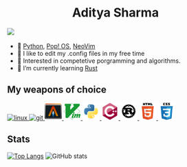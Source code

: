 <h1 align="center">Aditya Sharma</h1>

<p align="lieft"> <img
src="https://komarev.com/ghpvc/?username=adityasharma223&label=Profile%20views&color=0e75b6&style=flat-square"
/>
</p>

- 🍂 [Python](https://www.python.org/), [Pop! OS](https://pop.system76.com/), [NeoVim](https://neovim.io/)
- 🌱 I like to edit my .config files in my free time
- 👀 Interested in competetive porgramming and algorithms. 
- 🌲️ I’m currently learning [Rust](https://www.rust-lang.org/)


## My weapons of choice 
<p align="left"> <a href="https://pop.system76.com/" target="_blank"> <img
src="https://preview.redd.it/pj6ak7gt81f71.png?width=640&crop=smart&auto=webp&s=5423c7ea8953a8e03fbf4faae256963df22b2ff3"
alt="linux" width="40" height="40"/> </a> <a href="https://git-scm.com/"
target="_blank"> <img
src="https://www.vectorlogo.zone/logos/git-scm/git-scm-icon.svg" alt="git"
width="40" height="40"/> </a> <a href="https://github.com/alacritty/alacritty"
target="_blank"> <img
src="https://raw.githubusercontent.com/alacritty/alacritty/master/extra/logo/compat/alacritty-term%2Bscanlines.png"
alt="alacritty" width="40" height="40"/> </a> <a href="https://neovim.io/"
target="_blank"> <img
src="https://github.com/devicons/devicon/blob/master/icons/vim/vim-plain.svg"
alt="vim/vi" width="40" height="40"/> </a>  <a href="https://www.python.org"
target="_blank"> <img
src="https://raw.githubusercontent.com/devicons/devicon/master/icons/python/python-original.svg"
alt="python" width="40" height="40"/> </a>  <a
href="https://www.w3schools.com/cpp/" target="_blank"> <img
src="https://raw.githubusercontent.com/devicons/devicon/master/icons/cplusplus/cplusplus-original.svg"
alt="cplusplus" width="40" height="40"/> </a> 
<a href="https://www.rust-lang.org/"> <img
src="https://github.com/devicons/devicon/blob/master/icons/rust/rust-plain.svg"
alt="rust" width="40" height="40"/> </a> 
<a href="https://www.w3.org/html/" target="_blank"> <img
src="https://raw.githubusercontent.com/devicons/devicon/master/icons/html5/html5-original-wordmark.svg"
alt="html5" width="40" height="40"/> </a>  <a
href="https://www.w3schools.com/css/" target="_blank"> <img
src="https://raw.githubusercontent.com/devicons/devicon/master/icons/css3/css3-original-wordmark.svg"
alt="css3" width="40" height="40"/> </a> </p>

## Stats
[![Top Langs](https://github-readme-stats.vercel.app/api/top-langs/?username=adityasharma223&theme=gruvbox&hide_border=true)](https://github.com/anuraghazra/github-readme-stats)
![GitHub stats](https://github-readme-stats.vercel.app/api?username=adityasharma223&show_icons=true&count_private=true&theme=gruvbox&hide_border=true)
